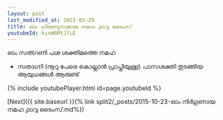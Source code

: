 ```yaml
---
layout: post
last_modified_at: 2021-03-29
title: ഓം ഹിരണ്യനാഭായ നമഹ ൧൦൮ ടൈംസ്
youtubeId: kixW6MtJlLE
---
```

 
 
 ഓം സത്ഗണി പശ ശക്തിമത്തെ നമഹ 
 
 -  സതാഗ്നി (നൂറു പേരെ കൊല്ലാൻ പ്രാപ്തിയുള്ള) പാസശക്തി തുടങ്ങിയ ആയുധങ്ങൾ ആരുണ്ട് 
 
  
 
  
 
 
 
 
 
 


{% include youtubePlayer.html id=page.youtubeId %}
 
[Next]({{ site.baseurl }}{% link  split2/_posts/2015-10-23-ഓം നിർഗുണായ നമഹ ൧൦൮ ടൈംസ്.md%})
 
